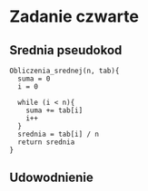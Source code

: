 # Zadanie czwarte
## Srednia pseudokod
```
Obliczenia_srednej(n, tab){
  suma = 0
  i = 0

  while (i < n){
    suma += tab[i]
    i++
  }
  srednia = tab[i] / n
  return srednia
}
```
## Udowodnienie
```
```


